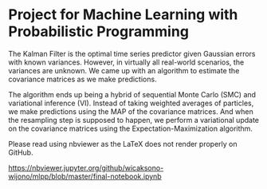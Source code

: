 # Project for Machine Learning with Probabilistic Programming

The Kalman Filter is the optimal time series predictor given Gaussian errors with known variances. However, in virtually all real-world scenarios, the variances are unknown. We came up with an algorithm to estimate the covariance matrices as we make predictions.

The algorithm ends up being a hybrid of sequential Monte Carlo (SMC) and variational inference (VI). Instead of taking weighted averages of particles, we make predictions using the MAP of the covariance matrices. And when the resampling step is supposed to happen, we perform a variational update on the covariance matrices using the Expectation-Maximization algorithm. 

Please read using nbviewer as the LaTeX does not render properly on GitHub.

https://nbviewer.jupyter.org/github/wicaksono-wijono/mlpp/blob/master/final-notebook.ipynb
